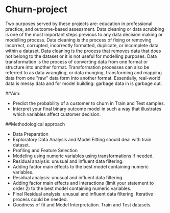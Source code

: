 # Churn-project
Two purposes served by these projects are: education in professional practice, and outcome-based assessment.
Data cleaning or data scrubbing is one of the most important steps previous to any data decision making or modelling process. Data cleaning is the process of fixing or removing incorrect, corrupted, incorrectly formatted, duplicate, or incomplete data within a dataset.
Data cleaning is the process that removes data that does not belong to the dataset or it is not useful for modelling purposes. Data transformation is the process of converting data from one format or structure into another format. Transformation processes can also be referred to as data wrangling, or data munging, transforming and mapping data from one "raw" data form into another format. 
Essentially, real-world data is messy data and for model building: garbage data in is garbage out.

##Aim:
- Predict the probability of a customer to churn in Train and Test samples.
- Interpret your final binary outcome model in such a way that illustrates which variables affect customer decision.

##Methodological approach
- Data Preparation
- Exploratory Data Analysis and Model Fitting should deal with train dataset.
- Profiling and Feature Selection
- Modeling using numeric variables using transformations if needed.
- Residual analysis: unusual and influent data filtering.
- Adding factor main effects to the best model containing numeric variables.
- Residual analysis: unusual and influent data filtering.
- Adding factor main effects and interactions (limit your statement to order 2) to the best model containing numeric variables.
- Final Residual analysis: unusual and influent data filtering. Iterative process could be needed.
- Goodness of fit and Model Interpretation. Train and Test datasets.
